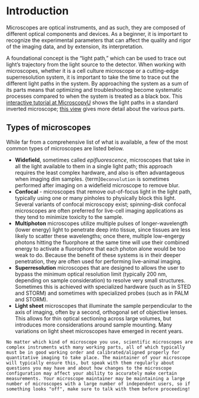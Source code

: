 # Introduction

Microscopes are optical instruments, and as such, they are composed of different optical components and devices. As a beginner, it is important to recognize the experimental parameters that can affect the quality and rigor of the imaging data, and by extension, its interpretation. 

A foundational concept is the “light path,” which can be used to trace out light’s trajectory from the light source to the detector. When working with microscopes, whether it is a cell culture microscope or a cutting-edge superresolution system, it is important to take the time to trace out the different light paths in the system. By approaching the system as a sum of its parts means that optimizing and troubleshooting become systematic processes compared to when the system is treated as a black box. This [interactive tutorial at MicroscopyU](https://www.microscopyu.com/tutorials/tepaths) shows the light paths in a standard inverted microscope; [this view](https://www.microscopyu.com/microscopy-basics/components) gives more detail about the various parts.

## Types of microscopes

While far from a comprehensive list of what is available, a few of the most common types of microscopes are listed below.
- **Widefield**, sometimes called _epifluorescence_, microscopes that take in all the light available to them in a single light path; this approach requires the least complex hardware, and also is often advantageous when imaging dim samples. {term}`Deconvolution` is sometimes performed after imaging on a widefield microscope to remove blur.
- **Confocal** - microscopes that remove out-of-focus light in the light path, typically using one or many pinholes to physically block this light. Several variants of confocal microscopy exist; spinning-disk confocal microscopes are often preferred for live-cell imaging applications as they tend to minimize toxicity to the sample.
- **Multiphoton** microscopes utilize multiple pulses of longer-wavelength (lower energy) light to penetrate deep into tissue, since tissues are less likely to scatter these wavelengths; once there, multiple low-engergy photons hitting the fluorphore at the same time will use their combined energy to activate a fluorophore that each photon alone would be too weak to do. Because the benefit of these systems is in their deeper penetration, they are often used for performing live-animal imaging. 
- **Superresolution** microscopes that are designed to allows the user to bypass the minimum optical resolution limit (typically 200 nm, depending on sample consideration) to resolve very small structures. Sometimes this is achieved with specialized hardware (such as in STED and STORM) and sometimes with specialized probes (such as in PALM and STORM). 
- **Light sheet** microscopes that illuminate the sample perpendicular to the axis of imaging, often by a second, orthogonal set of objective lenses. This allows for thin optical sectioning across large volumes, but introduces more considerations around sample mounting. Many variations on light sheet microscopes have emerged in recent years. 

```{important} 
No matter which kind of microscope you use, scientific microscopes are complex instruments with many working parts, all of which typically must be in good working order and calibrated/aligned properly for quantitative imaging to take place. The maintainer of your microscope will typically ensure this, but speak with them regularly about questions you may have and about how changes to the microscope configuration may affect your ability to accurately make certain measurements. Your microscope maintainer may be maintaining a large number of microscopes with a large number of independent users, so if something looks "off", make sure to talk with them before proceeding!
```

<!-- 
Commented out text not shown on the page

 -->